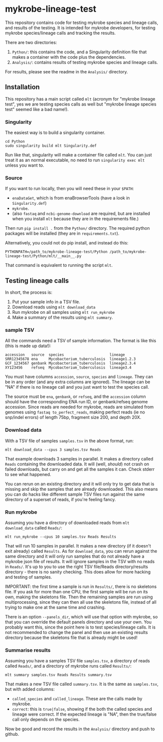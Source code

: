 # mykrobe-lineage-test

This repository contains code for testing mykrobe species and lineage calls,
and results of the testing.
It is intended for mykrobe developers, for testing mykrobe species/lineage calls
and tracking the results.

There are two directories:

1. `Python/`: this contains the code, and a Singularity definition file that
makes a container with the code plus the dependencies.
2. `Analysis/`: contains results of testing mykrobe species and lineage calls.

For results, please see the readme in the `Analysis/` directory.


## Installation

This repository has a main script called `mlt` (acronym for "mykrobe lineage
test", yes we are testing species calls as well but
"mykrobe lineage species test" seemed like a bad name!).

### Singularity

The easiest way is to build a singularity container.
```
cd Python
sudo singularity build mlt Singularity.def
```
Run like that, singularity will make a container file called `mlt`.
You can just treat it as an normal executable, no need to run
`singularity exec mlt` unless you want to.

### Source

If you want to run locally, then you will need these in your `$PATH`:
* `enaDataGet`, which is from enaBrowserTools (have a look in `Singularity.def`)
* `mykrobe`.
* (also `fastaq` and `ncbi-genome-download` are required, but are installed when
  you install `mlt` because they are in the requirements file.)

Then run `pip install .` from the `Python/` directory. The required python
packages will be installed (they are in `requirements.txt`).

Alternatively, you could not do pip install, and instead do this:
```
PYTHONPATH=/path_to/mykrobe-lineage-test/Python /path_to/mykrobe-lineage-test/Python/mlt/__main__.py
```
That command is equivalent to running the script `mlt`.


## Testing lineage calls

In short, the process is:

1. Put your sample info in a TSV file.
2. Download reads using `mlt download_data`
3. Run mykrobe on all samples using `mlt run_mykrobe`
4. Make a summary of the results using `mlt summary`.


### sample TSV

All the commands need a TSV of sample information. The format is like
this (this is made up data!):
```
accession   source  species                     lineage
SRR12345678 ena     Mycobacterium_tuberculosis  lineage1.2.3
GCF_1234567 genbank Mycobacterium_tuberculosis  lineage2.3.4
XY123456    refseq  Mycobacterium_tuberculosis  lineage3.4
```
You must have columns `accession`, `source`, `species` and `lineage`. They
can be in any order (and any extra columns are ignored). The lineage can
be "NA" if there is no lineage call and you just want to test the species
call.

The source must be `ena`, `genbank`, or `refseq`, and the `accession` column
should have the corresponding ENA run ID, or genbank/refseq genome accession.
Since reads are needed for mykrobe, reads are simulated from genomes using
`fastaq to_perfect_reads`, making perfect reads (ie no snp/indel errors)
of length 75bp, fragment size 200, and depth 20X.


### Download data

With a TSV file of samples `samples.tsv` in the above format, run:
```
mlt download_data --cpus 3 samples.tsv Reads
```
That example downloads 3 samples in parallel. It makes a directory called
`Reads` containing the downloaded data. It will (well, _should_) not crash
on failed downloads, but carry on and get all the samples it can. Check
stderr to see what happened.

You can rerun on an existing directory and it will only try to get data
that is missing and skip the samples that are already downloaded.
This also means you can do hacks like different sample TSV files run
against the same directory of a superset of reads, if you're feeling
fancy.

### Run mykrobe

Assuming you have a directory of downloaded reads from `mlt download_data`
called `Reads/`:
```
mlt run_mykrobe --cpus 10 samples.tsv Reads Results
```
That will run 10 samples in parallel. It makes a new directory (if it
doesn't exit already) called `Results`. As for `download_data`, you can
rerun against the same directory and it will only run samples that do not
already have a mykrobe json file of results. It will ignore samples in the TSV
with no reads in  `Reads/`. It's up to you to use the right TSV file/Reads
directory/results directory - there is no sanity checking. This does allow
for more hacking and testing of samples.

IMPORTANT: the first time a sample is run in `Results/`, there is no
skeletons file. If you ask for more than one CPU, the first sample will be
run on its own, making the skeletons file. Then the remaining samples are
run using multiprocessing, since they can then all use the skeletons file,
instead of all trying to make one at the same time and crashing.

There is an option `--panels_dir`, which will use that option with mykrobe,
so that you can override the default panels directory and use your own.
You probably want this, since the point here is to test species/lineage calls.
It is not recommended to change the panel and then use an existing results
directory because the skeletons file that is already might be used!

### Summarise results

Assuming you have a samples TSV file `samples.tsv`, a directory of reads
called `Reads/`, and a directory of mykrobe runs called `Results/`:
```
mlt summary samples.tsv Reads Results summary.tsv
```
That makes a new TSV file called `summary.tsv`. It is the same as `samples.tsv`,
but with added columns:
* `called_species` and `called_lineage`. These are the calls made by mykrobe.
* `correct`: this is `true|false`, showing if the both the called species and
  lineage were correct. If the expected lineage is "NA", then the true/false
  call only depends on the species.

Now be good and record the results in the `Analysis/` directory and push
to github.
